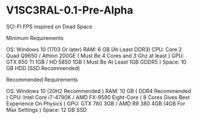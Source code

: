 # V1SC3RAL-0.1-Pre-Alpha
SCI-FI FPS inspired on Dead Space

Minimum Requirements

OS: Windows 10 (1703 Or later)
RAM: 6 GB (At Least DDR3)
CPU: Core 2 Quad Q9650 / Athlon 200GE ( Must Be 4 Cores and 3 Ghz at least )
GPU: GTX 650 TI 1GB / HD 5850 1GB ( Must Be At Least 1GB GDDR5 )
Space: 10 GB HDD (SSD Recommended)

Recommended Requirements

OS: Windows 10 (20H2 Recommended )
RAM: 10 GB ( DDR4 Recommended )
CPU: Intel Core i7-4790K / AMD FX-9590 Eight-Core ( 8 Cores Gives Best Experience On Physics )
GPU: GTX 780 3GB / AMD R9 380 4GB (4GB For Max Settings )
Space: 12 GB SSD
